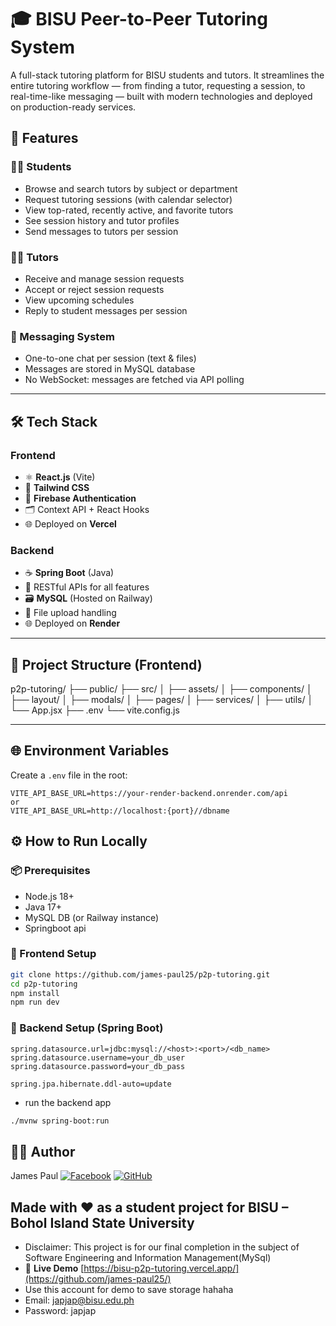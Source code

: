 # 🎓 BISU Peer-to-Peer Tutoring System

A full-stack tutoring platform for BISU students and tutors. It streamlines the entire tutoring workflow — from finding a tutor, requesting a session, to real-time-like messaging — built with modern technologies and deployed on production-ready services.

## 🚀 Features

### 🧑‍🎓 Students
- Browse and search tutors by subject or department
- Request tutoring sessions (with calendar selector)
- View top-rated, recently active, and favorite tutors
- See session history and tutor profiles
- Send messages to tutors per session

### 🧑‍🏫 Tutors
- Receive and manage session requests
- Accept or reject session requests
- View upcoming schedules
- Reply to student messages per session

### 💬 Messaging System
- One-to-one chat per session (text & files)
- Messages are stored in MySQL database
- No WebSocket: messages are fetched via API polling

---

## 🛠️ Tech Stack

### Frontend
- ⚛️ **React.js** (Vite)
- 💨 **Tailwind CSS**
- 🔐 **Firebase Authentication**
- 🗂️ Context API + React Hooks
- 🌐 Deployed on **Vercel**

### Backend
- ☕ **Spring Boot** (Java)
- 🧩 RESTful APIs for all features
- 🗃️ **MySQL** (Hosted on Railway)
- 📁 File upload handling
- 🌐 Deployed on **Render**

---

## 📁 Project Structure (Frontend)
p2p-tutoring/
├── public/
├── src/
│ ├── assets/
│ ├── components/ 
│ ├── layout/ 
│ ├── modals/ 
│ ├── pages/ 
│ ├── services/ 
│ ├── utils/
│ └── App.jsx
├── .env
└── vite.config.js


---

## 🌐 Environment Variables

Create a `.env` file in the root:

```env
VITE_API_BASE_URL=https://your-render-backend.onrender.com/api
or
VITE_API_BASE_URL=http://localhost:{port}//dbname
```

## ⚙️ How to Run Locally
### 📦 Prerequisites
- Node.js 18+
- Java 17+
- MySQL DB (or Railway instance)
- Springboot api

### 🔧 Frontend Setup
```bash
git clone https://github.com/james-paul25/p2p-tutoring.git
cd p2p-tutoring
npm install
npm run dev
```
### 🔧 Backend Setup (Spring Boot)
```application:properties
spring.datasource.url=jdbc:mysql://<host>:<port>/<db_name>
spring.datasource.username=your_db_user
spring.datasource.password=your_db_pass

spring.jpa.hibernate.ddl-auto=update
```
- run the backend app
```bash
./mvnw spring-boot:run
```
## 👨‍💻 Author
James Paul
[![Facebook](https://img.shields.io/badge/Facebook-1877F2?style=for-the-badge&logo=facebook&logoColor=white)](https://www.facebook.com/friyayy404)
[![GitHub](https://img.shields.io/badge/GitHub-000?style=for-the-badge&logo=github&logoColor=white)](https://github.com/james-paul25)

## Made with ❤️ as a student project for BISU – Bohol Island State University
- Disclaimer: This project is for our final completion in the subject of Software Engineering and Information Management(MySql)
- 🔗 **Live Demo** [https://bisu-p2p-tutoring.vercel.app/](https://github.com/james-paul25/)
- Use this account for demo to save storage hahaha
- Email: japjap@bisu.edu.ph
- Password: japjap

